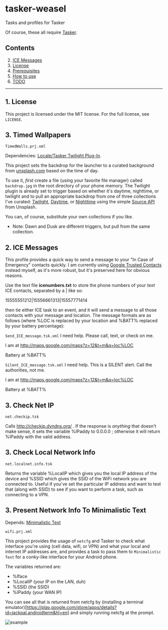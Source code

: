 # tasker-weasel
Tasks and profiles for Tasker

Of course, these all require [Tasker](https://play.google.com/store/apps/details?id=net.dinglisch.android.taskerm&hl=en).

## Contents
 2. [ICE Messages](#2-ice-messages)
 1. [License](#1-license)
 3. [Prerequisites](#3-prerequisites)
 4. [How to use](#4-how-to-use)
 5. [TODO](#5-todo)

***

## 1. License

This project is licensed under the MIT license. For the full license, see `LICENSE`.

## 3. Timed Wallpapers

`TimedWalls.prj.xml`

Dependencies: [Locale/Tasker Twilight Plug-In](https://play.google.com/store/apps/details?id=com.terdelle.twilight&hl=en).

This project sets the backdrop for the launcher to a curated background from 
[unsplash.com](https://unsplash.com) based on the time of day. 

To use it, *first* create a file (using your favorite file manager) called 
`backdrop.jpg` in the root directory of your phone memory. The Twilight plugin 
is already set to trigger based on whether it's daytime, nighttime, or twilight 
and to pull an appropriate backdrop from one of three collections I've curated: 
[Twilight](https://source.unsplash.com/collection/4900660), 
[Daytime](https://source.unsplash.com/collection/4900670), or 
[Nighttime](https://source.unsplash.com/collection/4900654) using the 
simple [Source API](https://source.unsplash.com/) from Unsplash. 

You can, of course, substitute your own collections if you like. 

* Note: Dawn and Dusk are different triggers, but pull from the same collection.

## 2. ICE Messages

This profile provides a quick way to send a message to your "In Case of 
Emergency" contacts quickly. I am currently using [Google Trusted Contacts](https://contacts.google.com/trustedcontacts/) 
instead myself, as it's more robust, but it's preserved here for obvious reasons.

Use the text file **icenumbers.txt** to store the phone numbers of your *text* ICE contacts, separated by a | like so:

   15555551212|15556661313|15557771414

then tie either ICE task to an event, and it will send a message to all those 
contacts with your message and location. The message formats are as follows 
(where %LOC is replaced by your location and %BATT% replaced by your battery 
percentage):

`Send_ICE_message.tsk.xml`
I need help. Please call, text, or check on me. 

I am at http://maps.google.com/maps?z=12&t=m&q=loc%LOC

Battery at %BATT%

`Silent_ICE_message.tsk.xml`
I need help. This is a SILENT alert. Call the authorities, not me.  

I am at http://maps.google.com/maps?z=12&t=m&q=loc%LOC

Battery at %BATT%


## 3. Check Net IP

`net.checkip.tsk`

Calls http://checkip.dyndns.org/ .  If the response is *anything* that doesn't 
make sense, it sets the variable %IPaddy to 0.0.0.0 ; otherwise it will 
return %IPaddy with the valid address.

## 3. Check Local Network Info

`net.localnet.info.tsk`

Returns the variable %LocalIP which gives you the local IP address of the 
device and %SSID which gives the SSID of the WiFi network you are connected 
to. Useful if you've set the particular IP address and want to test that 
(along with SSID) to see if you want to perform a task, such as connecting 
to a VPN.

## 3. Present Network Info To Minimalistic Text

Depends: [Minimalistic Text](https://play.google.com/store/apps/details?id=de.devmil.minimaltext&hl=en)

`wifi.prj.xml`

This project provides the usage of `netcfg` and Tasker to check what 
interface you're using (cell data, wifi, or VPN) and what your local and 
internet IP addresses are, and provides a task to pass them to `Minimalistic 
Text` for a conky-like interface for your Android phone.

The variables returned are:
* %Iface  
* %LocalIP (your IP on the LAN, duh)  
* %SSID (the SSID)  
* %IPaddy (your WAN IP)  

You can see all that is returned from netcfg by (installing a terminal emulator)[https://play.google.com/store/apps/details?id=jackpal.androidterm&hl=en] 
and simply running netcfg at the prompt.

![example](example.png?raw=true "With wifi enabled")
